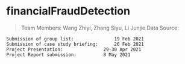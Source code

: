 # financialFraudDetection
> Team Members: Wang Zhiyi, Zhang Siyu, Li Junjie
> Data Source:
```
Submission of group list:				19 Feb 2021
Submission of case study briefing:		26 Feb 2021
Project Presentation:				29-30 Apr 2021
Project Report submission:			8 May 2021
```
